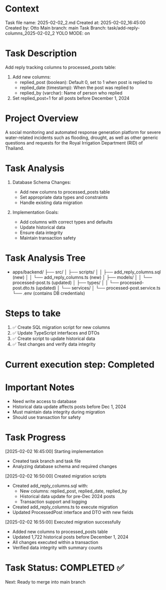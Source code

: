 # Context
Task file name: 2025-02-02_2.md
Created at: 2025-02-02_16:45:00
Created by: Otto
Main branch: main
Task Branch: task/add-reply-columns_2025-02-02_2
YOLO MODE: on

# Task Description
Add reply tracking columns to processed_posts table:
1. Add new columns:
   - replied_post (boolean): Default 0, set to 1 when post is replied to
   - replied_date (timestamp): When the post was replied to
   - replied_by (varchar): Name of person who replied
2. Set replied_post=1 for all posts before December 1, 2024

# Project Overview
A social monitoring and automated response generation platform for severe water-related incidents such as flooding, drought, as well as other generic questions and requests for the Royal Irrigation Department (RID) of Thailand.

# Task Analysis
1. Database Schema Changes:
   - Add new columns to processed_posts table
   - Set appropriate data types and constraints
   - Handle existing data migration

2. Implementation Goals:
   - Add columns with correct types and defaults
   - Update historical data
   - Ensure data integrity
   - Maintain transaction safety

# Task Analysis Tree
- apps/backend/
  ├── src/
  │   ├── scripts/
  │   │   ├── add_reply_columns.sql (new)
  │   │   └── add_reply_columns.ts (new)
  │   ├── models/
  │   │   └── processed-post.ts (updated)
  │   ├── types/
  │   │   └── processed-post.dto.ts (updated)
  │   └── services/
  │       └── processed-post.service.ts
  └── .env (contains DB credentials)

# Steps to take
1. ✅ Create SQL migration script for new columns
2. ✅ Update TypeScript interfaces and DTOs
3. ✅ Create script to update historical data
4. ✅ Test changes and verify data integrity

# Current execution step: Completed

# Important Notes
- Need write access to database
- Historical data update affects posts before Dec 1, 2024
- Must maintain data integrity during migration
- Should use transaction for safety

# Task Progress
[2025-02-02 16:45:00] Starting implementation
- Created task branch and task file
- Analyzing database schema and required changes

[2025-02-02 16:50:00] Created migration scripts
- Created add_reply_columns.sql with:
  - New columns: replied_post, replied_date, replied_by
  - Historical data update for pre-Dec 2024 posts
  - Transaction support and logging
- Created add_reply_columns.ts to execute migration
- Updated ProcessedPost interface and DTO with new fields

[2025-02-02 16:55:00] Executed migration successfully
- Added new columns to processed_posts table
- Updated 1,722 historical posts before December 1, 2024
- All changes executed within a transaction
- Verified data integrity with summary counts

# Task Status: COMPLETED ✅

Next: Ready to merge into main branch 